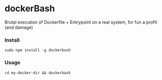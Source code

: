 # dockerBash
Brutal execution of Dockerfile + Entrypoint on a real system, for fun a profit (and damage)

### Install
```
sudo npm install -g dockerbash
```

### Usage
```
cd my-docker-dir && dockerbash
```


